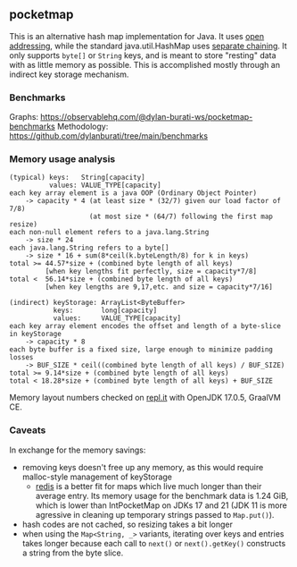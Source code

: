 ## pocketmap

This is an alternative hash map implementation for Java. It uses [open addressing][1], while the standard
java.util.HashMap uses [separate chaining][2]. It only supports `byte[]` or `String` keys,
and is meant to store "resting" data with as little memory as possible.
This is accomplished mostly through an indirect key storage mechanism.

### Benchmarks

Graphs: https://observablehq.com/@dylan-burati-ws/pocketmap-benchmarks
Methodology: https://github.com/dylanburati/tree/main/benchmarks

### Memory usage analysis

```
(typical) keys:   String[capacity]
          values: VALUE_TYPE[capacity]
each key array element is a java OOP (Ordinary Object Pointer)
    -> capacity * 4 (at least size * (32/7) given our load factor of 7/8)
                    (at most size * (64/7) following the first map resize)
each non-null element refers to a java.lang.String
    -> size * 24
each java.lang.String refers to a byte[]
    -> size * 16 + sum(8*ceil(k.byteLength/8) for k in keys)
total >= 44.57*size + (combined byte length of all keys)
         [when key lengths fit perfectly, size = capacity*7/8]
total <  56.14*size + (combined byte length of all keys)
         [when key lengths are 9,17,etc. and size = capacity*7/16]

(indirect) keyStorage: ArrayList<ByteBuffer>
           keys:       long[capacity]
           values:     VALUE_TYPE[capacity]
each key array element encodes the offset and length of a byte-slice in keyStorage
    -> capacity * 8
each byte buffer is a fixed size, large enough to minimize padding losses
    -> BUF_SIZE * ceil((combined byte length of all keys) / BUF_SIZE)
total >= 9.14*size + (combined byte length of all keys)
total < 18.28*size + (combined byte length of all keys) + BUF_SIZE
```

Memory layout numbers checked on [repl.it][3] with OpenJDK 17.0.5, GraalVM CE.

### Caveats

In exchange for the memory savings:

- removing keys doesn't free up any memory, as this would require malloc-style management of keyStorage
  - [redis][4] is a better fit for maps which live much longer than their average entry. Its memory usage
    for the benchmark data is 1.24 GiB, which is lower than IntPocketMap on JDKs 17 and 21 (JDK 11 is
    more agressive in cleaning up temporary strings passed to `Map.put()`).
- hash codes are not cached, so resizing takes a bit longer
- when using the `Map<String, _>` variants, iterating over keys and entries takes longer because each
  call to `next()` or `next().getKey()` constructs a string from the byte slice.

[1]: https://en.wikipedia.org/wiki/Hash_table#Open_addressing
[2]: https://en.wikipedia.org/wiki/Hash_table#Separate_chaining
[3]: https://replit.com/@dylanburati/ClassLayout
[4]: https://github.com/redis/redis
